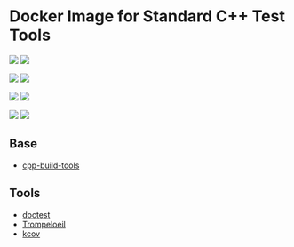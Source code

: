 # Docker Image for Standard C++ Test Tools

[![](https://images.microbadger.com/badges/version/lyrahgames/cpp-test-tools.svg)](https://microbadger.com/images/lyrahgames/cpp-test-tools)
[![](https://images.microbadger.com/badges/commit/lyrahgames/cpp-test-tools.svg)](https://microbadger.com/images/lyrahgames/cpp-test-tools)

[![](https://img.shields.io/microbadger/image-size/lyrahgames/cpp-test-tools.svg?style=for-the-badge)](https://microbadger.com/images/lyrahgames/cpp-test-tools)
[![](https://img.shields.io/microbadger/layers/lyrahgames/cpp-test-tools.svg?style=for-the-badge)](https://microbadger.com/images/lyrahgames/cpp-test-tools)

[![](https://img.shields.io/docker/pulls/lyrahgames/cpp-test-tools.svg?style=for-the-badge)](https://hub.docker.com/r/lyrahgames/cpp-test-tools)
[![](https://img.shields.io/docker/stars/lyrahgames/cpp-test-tools.svg?style=for-the-badge)](https://hub.docker.com/r/lyrahgames/cpp-test-tools)

[![](https://img.shields.io/docker/automated/lyrahgames/cpp-test-tools.svg?style=for-the-badge)](https://github.com/lyrahgames/docker-cpp-test-tools.git)
[![](https://img.shields.io/github/last-commit/lyrahgames/docker-cpp-test-tools.svg?style=for-the-badge)](https://github.com/lyrahgames/docker-cpp-test-tools.git)

## Base
- [cpp-build-tools](https://github.com/lyrahgames/docker-cpp-build-tools)

## Tools
- [doctest](https://github.com/onqtam/doctest)
- [Trompeloeil](https://github.com/rollbear/trompeloeil)
- [kcov](https://github.com/SimonKagstrom/kcov)
